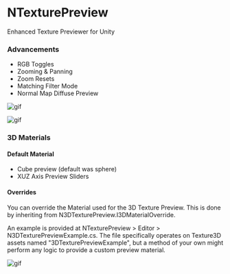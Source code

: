 # NTexturePreview
Enhanced Texture Previewer for Unity

### Advancements

- RGB Toggles
- Zooming & Panning
- Zoom Resets
- Matching Filter Mode
- Normal Map Diffuse Preview

![gif](http://vertx.xyz/wp-content/uploads/2018/04/2dTexturePreview.gif)

![gif](http://vertx.xyz/wp-content/uploads/2018/04/NormalMapPreview2.gif)

### 3D Materials

#### Default Material
- Cube preview (default was sphere)
- XUZ Axis Preview Sliders

#### Overrides
You can override the Material used for the 3D Texture Preview. This is done by inheriting from N3DTexturePreview.I3DMaterialOverride.

An example is provided at NTexturePreview > Editor > N3DTexturePreviewExample.cs. The file specifically operates on Texture3D assets named "3DTexturePreviewExample", but a method of your own might perform any logic to provide a custom preview material.

![gif](http://vertx.xyz/wp-content/uploads/2018/04/3dTexturePreview2.gif)